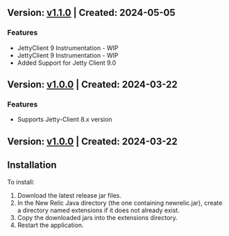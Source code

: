 ## Version: [v1.1.0](https://github.com/newrelic-experimental/newrelic-java-jetty-client/releases/tag/v1.1.0) | Created: 2024-05-05
### Features
- JettyClient 9 Instrumentation - WIP
- JettyClient 9 Instrumentation - WIP
- Added Support for Jetty Client 9.0

## Version: [v1.0.0](https://github.com/newrelic-experimental/newrelic-java-jetty-client/releases/tag/v1.0.0) | Created: 2024-03-22
### Features
- Supports Jetty-Client 8.x version


## Version: [v1.0.0](https://github.com/newrelic-experimental/newrelic-java-jetty-client/releases/tag/v1.0.0) | Created: 2024-03-22
## Installation

To install:

1. Download the latest release jar files.
2. In the New Relic Java directory (the one containing newrelic.jar), create a directory named extensions if it does not already exist.
3. Copy the downloaded jars into the extensions directory.
4. Restart the application.   

